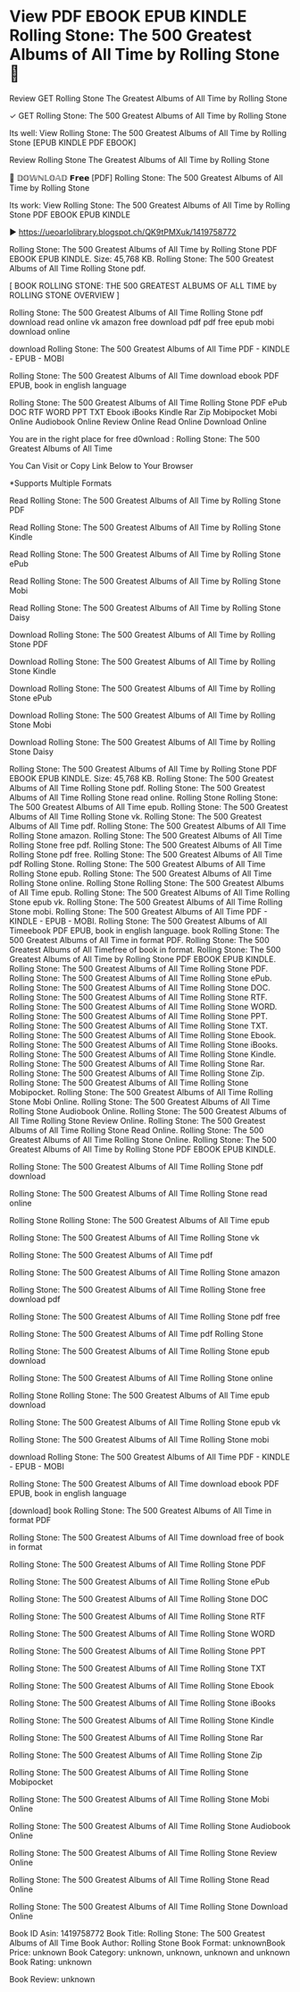 # View PDF EBOOK EPUB KINDLE Rolling Stone: The 500 Greatest Albums of All Time by  Rolling Stone 📍
Review GET Rolling Stone The Greatest Albums of All Time by Rolling Stone

✓ GET Rolling Stone: The 500 Greatest Albums of All Time by Rolling Stone

Its well: View Rolling Stone: The 500 Greatest Albums of All Time by Rolling Stone [EPUB KINDLE PDF EBOOK]


Review Rolling Stone The Greatest Albums of All Time by Rolling Stone

📍 𝔻𝕆𝕎ℕ𝕃𝕆𝔸𝔻 𝗙𝗿𝗲𝗲 [PDF] Rolling Stone: The 500 Greatest Albums of All Time by Rolling Stone

Its work: View Rolling Stone: The 500 Greatest Albums of All Time by Rolling Stone PDF EBOOK EPUB KINDLE



▶ https://ueoarlolibrary.blogspot.ch/QK9tPMXuk/1419758772



Rolling Stone: The 500 Greatest Albums of All Time by Rolling Stone PDF EBOOK EPUB KINDLE. Size: 45,768 KB. Rolling Stone: The 500 Greatest Albums of All Time Rolling Stone pdf.

[ BOOK ROLLING STONE: THE 500 GREATEST ALBUMS OF ALL TIME by ROLLING STONE OVERVIEW ]

Rolling Stone: The 500 Greatest Albums of All Time Rolling Stone pdf download read online vk amazon free download pdf pdf free epub mobi download online

download Rolling Stone: The 500 Greatest Albums of All Time PDF - KINDLE - EPUB - MOBI

Rolling Stone: The 500 Greatest Albums of All Time download ebook PDF EPUB, book in english language

Rolling Stone: The 500 Greatest Albums of All Time Rolling Stone PDF ePub DOC RTF WORD PPT TXT Ebook iBooks Kindle Rar Zip Mobipocket Mobi Online Audiobook Online Review Online Read Online Download Online

You are in the right place for free d0wnload : Rolling Stone: The 500 Greatest Albums of All Time

You Can Visit or Copy Link Below to Your Browser

*Supports Multiple Formats

Read Rolling Stone: The 500 Greatest Albums of All Time by Rolling Stone PDF

Read Rolling Stone: The 500 Greatest Albums of All Time by Rolling Stone Kindle

Read Rolling Stone: The 500 Greatest Albums of All Time by Rolling Stone ePub

Read Rolling Stone: The 500 Greatest Albums of All Time by Rolling Stone Mobi

Read Rolling Stone: The 500 Greatest Albums of All Time by Rolling Stone Daisy

Download Rolling Stone: The 500 Greatest Albums of All Time by Rolling Stone PDF

Download Rolling Stone: The 500 Greatest Albums of All Time by Rolling Stone Kindle

Download Rolling Stone: The 500 Greatest Albums of All Time by Rolling Stone ePub

Download Rolling Stone: The 500 Greatest Albums of All Time by Rolling Stone Mobi

Download Rolling Stone: The 500 Greatest Albums of All Time by Rolling Stone Daisy

Rolling Stone: The 500 Greatest Albums of All Time by Rolling Stone PDF EBOOK EPUB KINDLE. Size: 45,768 KB. Rolling Stone: The 500 Greatest Albums of All Time Rolling Stone pdf. Rolling Stone: The 500 Greatest Albums of All Time Rolling Stone read online. Rolling Stone Rolling Stone: The 500 Greatest Albums of All Time epub. Rolling Stone: The 500 Greatest Albums of All Time Rolling Stone vk. Rolling Stone: The 500 Greatest Albums of All Time pdf. Rolling Stone: The 500 Greatest Albums of All Time Rolling Stone amazon. Rolling Stone: The 500 Greatest Albums of All Time Rolling Stone free pdf. Rolling Stone: The 500 Greatest Albums of All Time Rolling Stone pdf free. Rolling Stone: The 500 Greatest Albums of All Time pdf Rolling Stone. Rolling Stone: The 500 Greatest Albums of All Time Rolling Stone epub. Rolling Stone: The 500 Greatest Albums of All Time Rolling Stone online. Rolling Stone Rolling Stone: The 500 Greatest Albums of All Time epub. Rolling Stone: The 500 Greatest Albums of All Time Rolling Stone epub vk. Rolling Stone: The 500 Greatest Albums of All Time Rolling Stone mobi. Rolling Stone: The 500 Greatest Albums of All Time PDF - KINDLE - EPUB - MOBI. Rolling Stone: The 500 Greatest Albums of All Timeebook PDF EPUB, book in english language. book Rolling Stone: The 500 Greatest Albums of All Time in format PDF. Rolling Stone: The 500 Greatest Albums of All Timefree of book in format. Rolling Stone: The 500 Greatest Albums of All Time by Rolling Stone PDF EBOOK EPUB KINDLE. Rolling Stone: The 500 Greatest Albums of All Time Rolling Stone PDF. Rolling Stone: The 500 Greatest Albums of All Time Rolling Stone ePub. Rolling Stone: The 500 Greatest Albums of All Time Rolling Stone DOC. Rolling Stone: The 500 Greatest Albums of All Time Rolling Stone RTF. Rolling Stone: The 500 Greatest Albums of All Time Rolling Stone WORD. Rolling Stone: The 500 Greatest Albums of All Time Rolling Stone PPT. Rolling Stone: The 500 Greatest Albums of All Time Rolling Stone TXT. Rolling Stone: The 500 Greatest Albums of All Time Rolling Stone Ebook. Rolling Stone: The 500 Greatest Albums of All Time Rolling Stone iBooks. Rolling Stone: The 500 Greatest Albums of All Time Rolling Stone Kindle. Rolling Stone: The 500 Greatest Albums of All Time Rolling Stone Rar. Rolling Stone: The 500 Greatest Albums of All Time Rolling Stone Zip. Rolling Stone: The 500 Greatest Albums of All Time Rolling Stone Mobipocket. Rolling Stone: The 500 Greatest Albums of All Time Rolling Stone Mobi Online. Rolling Stone: The 500 Greatest Albums of All Time Rolling Stone Audiobook Online. Rolling Stone: The 500 Greatest Albums of All Time Rolling Stone Review Online. Rolling Stone: The 500 Greatest Albums of All Time Rolling Stone Read Online. Rolling Stone: The 500 Greatest Albums of All Time Rolling Stone Online. Rolling Stone: The 500 Greatest Albums of All Time by Rolling Stone PDF EBOOK EPUB KINDLE.

Rolling Stone: The 500 Greatest Albums of All Time Rolling Stone pdf download

Rolling Stone: The 500 Greatest Albums of All Time Rolling Stone read online

Rolling Stone Rolling Stone: The 500 Greatest Albums of All Time epub

Rolling Stone: The 500 Greatest Albums of All Time Rolling Stone vk

Rolling Stone: The 500 Greatest Albums of All Time pdf

Rolling Stone: The 500 Greatest Albums of All Time Rolling Stone amazon

Rolling Stone: The 500 Greatest Albums of All Time Rolling Stone free download pdf

Rolling Stone: The 500 Greatest Albums of All Time Rolling Stone pdf free

Rolling Stone: The 500 Greatest Albums of All Time pdf Rolling Stone

Rolling Stone: The 500 Greatest Albums of All Time Rolling Stone epub download

Rolling Stone: The 500 Greatest Albums of All Time Rolling Stone online

Rolling Stone Rolling Stone: The 500 Greatest Albums of All Time epub download

Rolling Stone: The 500 Greatest Albums of All Time Rolling Stone epub vk

Rolling Stone: The 500 Greatest Albums of All Time Rolling Stone mobi

download Rolling Stone: The 500 Greatest Albums of All Time PDF - KINDLE - EPUB - MOBI

Rolling Stone: The 500 Greatest Albums of All Time download ebook PDF EPUB, book in english language

[download] book Rolling Stone: The 500 Greatest Albums of All Time in format PDF

Rolling Stone: The 500 Greatest Albums of All Time download free of book in format

Rolling Stone: The 500 Greatest Albums of All Time Rolling Stone PDF

Rolling Stone: The 500 Greatest Albums of All Time Rolling Stone ePub

Rolling Stone: The 500 Greatest Albums of All Time Rolling Stone DOC

Rolling Stone: The 500 Greatest Albums of All Time Rolling Stone RTF

Rolling Stone: The 500 Greatest Albums of All Time Rolling Stone WORD

Rolling Stone: The 500 Greatest Albums of All Time Rolling Stone PPT

Rolling Stone: The 500 Greatest Albums of All Time Rolling Stone TXT

Rolling Stone: The 500 Greatest Albums of All Time Rolling Stone Ebook

Rolling Stone: The 500 Greatest Albums of All Time Rolling Stone iBooks

Rolling Stone: The 500 Greatest Albums of All Time Rolling Stone Kindle

Rolling Stone: The 500 Greatest Albums of All Time Rolling Stone Rar

Rolling Stone: The 500 Greatest Albums of All Time Rolling Stone Zip

Rolling Stone: The 500 Greatest Albums of All Time Rolling Stone Mobipocket

Rolling Stone: The 500 Greatest Albums of All Time Rolling Stone Mobi Online

Rolling Stone: The 500 Greatest Albums of All Time Rolling Stone Audiobook Online

Rolling Stone: The 500 Greatest Albums of All Time Rolling Stone Review Online

Rolling Stone: The 500 Greatest Albums of All Time Rolling Stone Read Online

Rolling Stone: The 500 Greatest Albums of All Time Rolling Stone Download Online

Book ID Asin: 1419758772
Book Title: Rolling Stone: The 500 Greatest Albums of All Time
Book Author: Rolling Stone
Book Format: unknownBook Price: unknown
Book Category: unknown, unknown, unknown and unknown
Book Rating: unknown

Book Review: unknown
